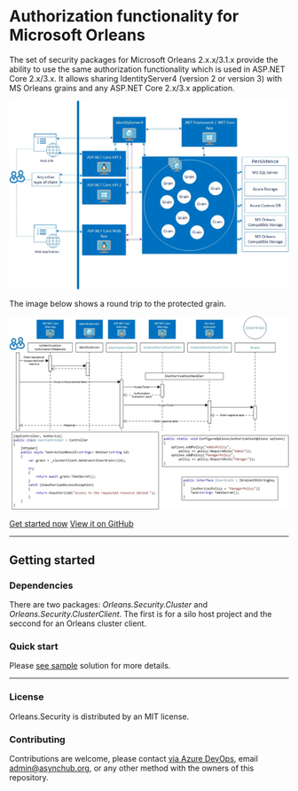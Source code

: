 # Authorization functionality for Microsoft Orleans

The set of security packages for Microsoft Orleans 2.x.x/3.1.x provide the ability to use the same authorization functionality which is used in ASP.NET Core 2.x/3.x. It allows sharing IdentityServer4 (version 2 or version 3) with MS Orleans grains and any ASP.NET Core 2.x/3.x application.

![Image 1](Index1.jpg)

The image below shows a round trip to the protected grain.

![Image 2](Index2.jpg)

[Get started now](#getting-started) [View it on GitHub](https://github.com/Async-Hub/Orleans.Security)

---

## Getting started
### Dependencies
There are two packages: *Orleans.Security.Cluster* and *Orleans.Security.ClusterClient*. The first is for a silo host project and the seccond for an Orleans cluster client.

### Quick start

Please [see sample](https://github.com/Async-Hub/Orleans.Security/tree/master/samples) solution for more details.

---

### License

Orleans.Security is distributed by an MIT license.

### Contributing

Contributions are welcome, please contact [via Azure DevOps](https://dev.azure.com/asynchub/Orleans.Security/_workitems/recentlyupdated/), email <admin@asynchub.org>, or any other method with the owners of this repository.
